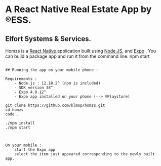 # A React Native Real Estate App by ®️ESS. 
##  Elfort Systems & Services.


Homzs is a [React Native ](https://reactnative.dev/) application built using [Node.JS](https://nodejs.org/fr/), and [Expo](https://expo.io/) . You can build a package app and run it from the command line: npm start


```
    
## Running the app on your mobile phone :

Requirements : 
    - Node.js : 12.18.2^ (npm is included)
    - SDK version 38^
    - Expo 4.0.12^
    - Expo app installed on your phone (--> ®️Playstore)

git clone https://github.com/klmop/homzs.git
cd homzs
code .

./npm install
./npm start



On your mobile : 
    start the Expo app
    select the item just appeared corresponding to the newly built app.


